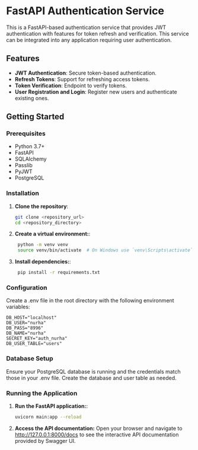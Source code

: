 # FastAPI Authentication Service

This is a FastAPI-based authentication service that provides JWT authentication with features for token refresh and verification. This service can be integrated into any application requiring user authentication.

## Features

- **JWT Authentication**: Secure token-based authentication.
- **Refresh Tokens**: Support for refreshing access tokens.
- **Token Verification**: Endpoint to verify tokens.
- **User Registration and Login**: Register new users and authenticate existing ones.

## Getting Started

### Prerequisites

- Python 3.7+
- FastAPI
- SQLAlchemy
- Passlib
- PyJWT
- PostgreSQL

### Installation

1. **Clone the repository**:
   ```bash
   git clone <repository_url>
   cd <repository_directory>
    ```
   
2. **Create a virtual environment:**:
   ```bash
    python -m venv venv
    source venv/bin/activate  # On Windows use `venv\Scripts\activate`
    ```
   
3. **Install dependencies:**:
   ```bash
    pip install -r requirements.txt
    ```
### Configuration

Create a .env file in the root directory with the following environment variables:
```env
DB_HOST="localhost"
DB_USER="nurha"
DB_PASS="8996"
DB_NAME="nurha"
SECRET_KEY="auth_nurha"
DB_USER_TABLE="users"
```

### Database Setup
Ensure your PostgreSQL database is running and the credentials match those in your .env file. Create the database and user table as needed.

### Running the Application

1. **Run the FastAPI application:**:
   ```bash
   uvicorn main:app --reload
    ```
   
2. **Access the API documentation:**
   Open your browser and navigate to http://127.0.0.1:8000/docs to see the interactive API documentation provided by Swagger UI.
   
